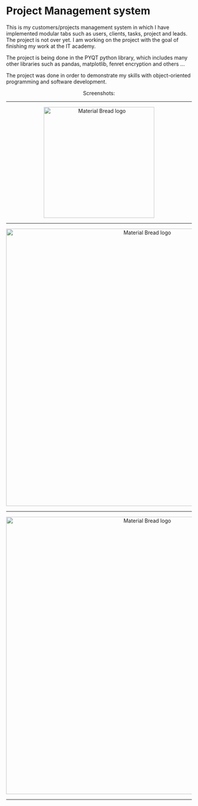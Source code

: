 # Project Management system
This is my customers/projects management system in which I have implemented modular tabs such as users, clients, tasks, project and leads. The project is not over yet. I am working on the project with the goal of finishing my work at the IT academy.

The project is being done in the PYQT python library, which includes many other libraries such as pandas, matplotlib, fenret encryption and others ...

The project was done in order to demonstrate my skills with object-oriented programming and software development.


<p align="center">Screenshots:</p>
  <hr>
<p align="center">
  <img align="center" width="300" src="https://i.imgur.com/u6yU2wS.png" alt="Material Bread logo">
  <hr>
</p>

<p align="center">
  <img width="750" src="https://i.imgur.com/PanZJek.png" alt="Material Bread logo">
  <hr>
</p>

<p align="center">
  <img width="750" src="https://i.imgur.com/GsR4x7i.png" alt="Material Bread logo">
  <hr>
</p>
